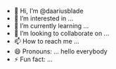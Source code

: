 - 👋 Hi, I’m @daariusblade
- 👀 I’m interested in ...
- 🌱 I’m currently learning ...
- 💞️ I’m looking to collaborate on ...
- 📫 How to reach me ...
- 😄 Pronouns: ... hello everybody
- ⚡ Fun fact: ...

<!---
daariusblade/daariusblade is a ✨ special ✨ repository because its `README.md` (this file) appears on your GitHub profile.
You can click the Preview link to take a look at your changes.
--->
